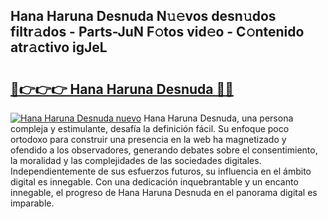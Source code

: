 ## Hana Haruna Desnuda N𝚞𝚎vos desn𝚞dos filtr𝚊dos - Parts-JuN F𝚘tos vid𝚎o - C𝚘ntenido atr𝚊ctivo igJeL

# <h2><a href="http://mb4uiya.tromn.icu/?c=Hana+Haruna+Desnuda">🔗👉👉👉 Hana Haruna Desnuda 🔗🔗</a></h2>

[![Hana Haruna Desnuda nuevo](https://i.imgur.com/pEAQMta.gif)](http://mb4uiya.tromn.icu/?c=Hana+Haruna+Desnuda)
Hana Haruna Desnuda, una persona compleja y estimulante, desafía la definición fácil. Su enfoque poco ortodoxo para construir una presencia en la web ha magnetizado y ofendido a los observadores, generando debates sobre el consentimiento, la moralidad y las complejidades de las sociedades digitales. Independientemente de sus esfuerzos futuros, su influencia en el ámbito digital es innegable. Con una dedicación inquebrantable y un encanto innegable, el progreso de Hana Haruna Desnuda en el panorama digital es imparable.
